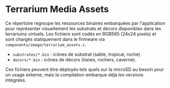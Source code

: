 # Terrarium Media Assets

Ce répertoire regroupe les ressources binaires embarquées par l'application pour
représenter visuellement les substrats et décors disponibles dans les
terrariums virtuels. Les fichiers sont codés en RGB565 (24x24 pixels) et sont
chargés statiquement dans le firmware via `components/image/terrarium_assets.c`.

- `substrates/*.bin` : icônes de substrat (sable, tropical, roche).
- `decors/*.bin` : icônes de décors (lianes, rochers, caverne).

Ces fichiers peuvent être déployés tels quels sur la microSD au besoin pour un
usage externe, mais la compilation embarque déjà les versions intégrées.
